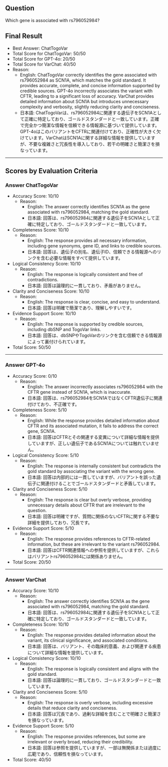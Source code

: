 ## Question

Which gene is associated with rs796052984?

## Final Result

- Best Answer: ChatTogoVar
- Total Score for ChatTogoVar: 50/50
- Total Score for GPT-4o: 20/50
- Total Score for VarChat: 40/50
- Reason:
  - English: ChatTogoVar correctly identifies the gene associated with rs796052984 as SCN1A, which matches the gold standard. It provides accurate, complete, and concise information supported by credible sources. GPT-4o incorrectly associates the variant with CFTR, leading to a significant loss of accuracy. VarChat provides detailed information about SCN1A but introduces unnecessary complexity and verbosity, slightly reducing clarity and conciseness.
  - 日本語: ChatTogoVarは、rs796052984に関連する遺伝子をSCN1Aとして正確に特定しており、ゴールドスタンダードと一致しています。正確で完全かつ簡潔な情報を信頼できる情報源に基づいて提供しています。GPT-4oはこのバリアントをCFTRに関連付けており、正確性が大きく欠けています。VarChatはSCN1Aに関する詳細な情報を提供していますが、不要な複雑さと冗長性を導入しており、若干の明確さと簡潔さを損なっています。

---

## Scores by Evaluation Criteria

### Answer ChatTogoVar
- Accuracy Score: 10/10
  - Reason: 
    - English: The answer correctly identifies SCN1A as the gene associated with rs796052984, matching the gold standard.
    - 日本語: 回答は、rs796052984に関連する遺伝子をSCN1Aとして正確に特定しており、ゴールドスタンダードと一致しています。
- Completeness Score: 10/10
  - Reason: 
    - English: The response provides all necessary information, including gene synonyms, gene ID, and links to credible sources.
    - 日本語: 回答は、遺伝子の別名、遺伝子ID、信頼できる情報源へのリンクを含む必要な情報をすべて提供しています。
- Logical Consistency Score: 10/10
  - Reason: 
    - English: The response is logically consistent and free of contradictions.
    - 日本語: 回答は論理的に一貫しており、矛盾がありません。
- Clarity and Conciseness Score: 10/10
  - Reason: 
    - English: The response is clear, concise, and easy to understand.
    - 日本語: 回答は明確で簡潔であり、理解しやすいです。
- Evidence Support Score: 10/10
  - Reason: 
    - English: The response is supported by credible sources, including dbSNP and TogoVar links.
    - 日本語: 回答は、dbSNPやTogoVarのリンクを含む信頼できる情報源によって裏付けられています。
- Total Score: 50/50

---

### Answer GPT-4o
- Accuracy Score: 0/10
  - Reason: 
    - English: The answer incorrectly associates rs796052984 with the CFTR gene instead of SCN1A, which is inaccurate.
    - 日本語: 回答は、rs796052984をSCN1AではなくCFTR遺伝子に関連付けており、不正確です。
- Completeness Score: 5/10
  - Reason: 
    - English: While the response provides detailed information about CFTR and its associated mutation, it fails to address the correct gene, SCN1A.
    - 日本語: 回答はCFTRとその関連する変異について詳細な情報を提供していますが、正しい遺伝子であるSCN1Aについては触れていません。
- Logical Consistency Score: 5/10
  - Reason: 
    - English: The response is internally consistent but contradicts the gold standard by associating the variant with the wrong gene.
    - 日本語: 回答は内部的には一貫していますが、バリアントを誤った遺伝子に関連付けることでゴールドスタンダードと矛盾しています。
- Clarity and Conciseness Score: 5/10
  - Reason: 
    - English: The response is clear but overly verbose, providing unnecessary details about CFTR that are irrelevant to the question.
    - 日本語: 回答は明確ですが、質問に関係のないCFTRに関する不要な詳細を提供しており、冗長です。
- Evidence Support Score: 5/10
  - Reason: 
    - English: The response provides references to CFTR-related information, but these are irrelevant to the variant rs796052984.
    - 日本語: 回答はCFTR関連情報への参照を提供していますが、これらはバリアントrs796052984には関係ありません。
- Total Score: 20/50

---

### Answer VarChat
- Accuracy Score: 10/10
  - Reason: 
    - English: The answer correctly identifies SCN1A as the gene associated with rs796052984, matching the gold standard.
    - 日本語: 回答は、rs796052984に関連する遺伝子をSCN1Aとして正確に特定しており、ゴールドスタンダードと一致しています。
- Completeness Score: 10/10
  - Reason: 
    - English: The response provides detailed information about the variant, its clinical significance, and associated conditions.
    - 日本語: 回答は、バリアント、その臨床的意義、および関連する疾患について詳細な情報を提供しています。
- Logical Consistency Score: 10/10
  - Reason: 
    - English: The response is logically consistent and aligns with the gold standard.
    - 日本語: 回答は論理的に一貫しており、ゴールドスタンダードと一致しています。
- Clarity and Conciseness Score: 5/10
  - Reason: 
    - English: The response is overly verbose, including excessive details that reduce clarity and conciseness.
    - 日本語: 回答は冗長であり、過剰な詳細を含むことで明確さと簡潔さを損なっています。
- Evidence Support Score: 5/10
  - Reason: 
    - English: The response provides references, but some are irrelevant or overly broad, reducing their credibility.
    - 日本語: 回答は参照を提供していますが、一部は無関係または過度に広範であり、信頼性を損なっています。
- Total Score: 40/50